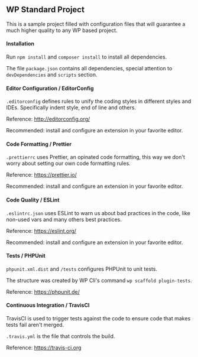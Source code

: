## WP Standard Project

This is a sample project filled with configuration files that will guarantee a much higher quality to any WP based project.

#### Installation

Run `npm install` and `composer install` to install all dependencies.

The file `package.json` contains all dependencies, special attention to `devDependencies` and `scripts` section.

#### Editor Configuration / EditorConfig

`.editorconfig` defines rules to unify the coding styles in different styles and IDEs. Specifically indent style, end of line and others.

Reference: http://editorconfig.org/

Recommended: install and configure an extension in your favorite editor.

#### Code Formatting / Prettier

`.prettierrc` uses Prettier, an opinated code formatting, this way we don't worry about setting our own code formatting rules.

Reference: https://prettier.io/

Recommended: install and configure an extension in your favorite editor.

#### Code Quality / ESLint

`.eslintrc.json` uses ESLint to warn us about bad practices in the code, like non-used vars and many others best practices.

Reference: https://eslint.org/

Recommended: install and configure an extension in your favorite editor.

#### Tests / PHPUnit

`phpunit.xml.dist` and `/tests` configures PHPUnit to unit tests.

The structure was created by WP Cli's command `wp scaffold plugin-tests`.

Reference: https://phpunit.de/

#### Continuous Integration / TravisCI

TravisCI is used to trigger tests against the code to ensure code that makes tests fail aren't merged.

`.travis.yml` is the file that controls the build.

Reference: https://travis-ci.org
